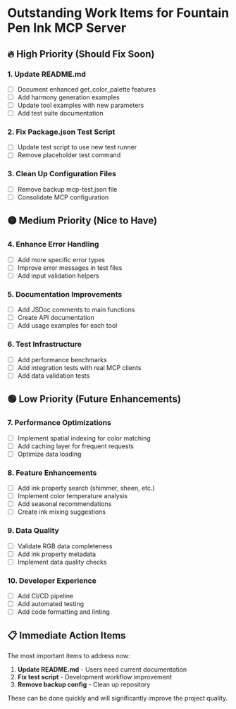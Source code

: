 # Outstanding Work Items for Fountain Pen Ink MCP Server

## 🔥 High Priority (Should Fix Soon)

### 1. Update README.md
- [ ] Document enhanced get_color_palette features
- [ ] Add harmony generation examples
- [ ] Update tool examples with new parameters
- [ ] Add test suite documentation

### 2. Fix Package.json Test Script
- [ ] Update test script to use new test runner
- [ ] Remove placeholder test command

### 3. Clean Up Configuration Files
- [ ] Remove backup mcp-test.json file
- [ ] Consolidate MCP configuration

## 🟡 Medium Priority (Nice to Have)

### 4. Enhance Error Handling
- [ ] Add more specific error types
- [ ] Improve error messages in test files
- [ ] Add input validation helpers

### 5. Documentation Improvements
- [ ] Add JSDoc comments to main functions
- [ ] Create API documentation
- [ ] Add usage examples for each tool

### 6. Test Infrastructure
- [ ] Add performance benchmarks
- [ ] Add integration tests with real MCP clients
- [ ] Add data validation tests

## 🟢 Low Priority (Future Enhancements)

### 7. Performance Optimizations
- [ ] Implement spatial indexing for color matching
- [ ] Add caching layer for frequent requests
- [ ] Optimize data loading

### 8. Feature Enhancements
- [ ] Add ink property search (shimmer, sheen, etc.)
- [ ] Implement color temperature analysis
- [ ] Add seasonal recommendations
- [ ] Create ink mixing suggestions

### 9. Data Quality
- [ ] Validate RGB data completeness
- [ ] Add ink property metadata
- [ ] Implement data quality checks

### 10. Developer Experience
- [ ] Add CI/CD pipeline
- [ ] Add automated testing
- [ ] Add code formatting and linting

## 📋 Immediate Action Items

The most important items to address now:

1. **Update README.md** - Users need current documentation
2. **Fix test script** - Development workflow improvement
3. **Remove backup config** - Clean up repository

These can be done quickly and will significantly improve the project quality.
